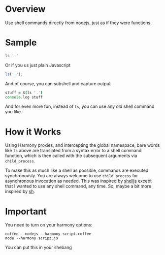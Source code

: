 # Overview #
Use shell commands directly from nodejs, just as if they were functions.

# Sample #
```coffeescript
ls '.'
```

Or if you us just plain Javascript
```javascript
ls('.');
```

And of course, you can subshell and capture output
```coffeescript
stuff = $(ls '.')
console.log stuff
```

And for even more fun, instead of `ls`, you can use any old shell
command you like.

# How it Works #
Using Harmony proxies, and intercepting the global namespace, bare words
like `ls` above are translated from a syntax error to a shell command
function, which is then called with the subsequent arguments via
`child_process`.

To make this as much like a shell as possible, commands are executed
synchronously. You are always welcome to use `child_process` for
asynchronous invocation as needed. This was inspired by
[shelljs](https://github.com/arturadib/shelljs) except that I wanted to
use any shell command, any time. So, maybe a bit more inspired by
[sh](http://amoffat.github.com/sh/).

# Important #
You need to turn on your harmony options:
```
coffee --nodejs --harmony script.coffee
node --harmony script.js
```

You can put this in your shebang
